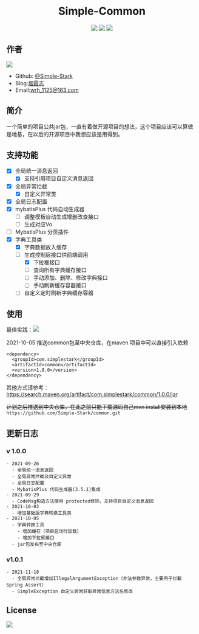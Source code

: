 # <center> Simple-Common

<div style="text-align: center;">

[![](https://img.shields.io/badge/blog-%40SimpleStark-blue.svg)](https://simplestark.com)
[![](https://img.shields.io/badge/SpringBoot-2.3.12.RELEASE-blue.svg)]({https://docs.spring.io/spring-boot/docs/2.3.12.RELEASE/reference/html/})
[![](https://img.shields.io/badge/license-GPL2.0-orange.svg)](https://github.com/Simple-Stark/common/blob/master/LICENSE)

</div>

## 作者
[![](https://img.shields.io/badge/author-%40SimpleStark-blue.svg)](https://github.com/Simple-Stark)
- Github: [@Simple-Stark](https://github.com/Simple-Stark)
- Blog:[烟霞志](https://simplestark.com)
- Email:wrh_1125@163.com

## 简介

一个简单的项目公共jar包，一直有着做开源项目的想法，这个项目应该可以算做是地基，在以后的开源项目中我想应该是用得到。

## 支持功能
- [x] 全局统一消息返回
  - [x] 支持引用项目自定义消息返回
- [x] 全局异常拦截
  - [x] 自定义异常类
- [x] 全局日志配置
- [x] mybatisPlus 代码自动生成器
  - [ ] 调整模板自动生成增删改查接口
  - [ ] 生成对应Vo
- [ ] MybatisPlus 分页插件
- [x] 字典工具类
  - [x] 字典数据放入缓存
  - [ ] 生成控制层接口供前端调用
    - [x] 下拉框接口
    - [ ] 查询所有字典缓存接口
    - [ ] 手动添加、删除、修改字典接口
    - [ ] 手动刷新缓存容器接口
  - [ ] 自定义定时刷新字典缓存容器

## 使用

最佳实践：[![](https://img.shields.io/badge/@SimpleStark-SpringBootInit-blue.svg)](https://github.com/Simple-Stark/Spring-Boot-Init)

2021-10-05 推送common包至中央仓库，在maven 项目中可以直接引入依赖
```
<dependency>
  <groupId>com.simplestark</groupId>
  <artifactId>common</artifactId>
  <version>1.0.0</version>
</dependency>
```

其他方式请参考：https://search.maven.org/artifact/com.simplestark/common/1.0.0/jar

~~计划之后推送到中央仓库，在此之前只能下载源码自己mvn install安装到本地~~
```https://github.com/Simple-Stark/common.git```

## 更新日志
### v 1.0.0
    - 2021-09-26
      - 全局统一消息返回
      - 全局异常拦截及自定义异常
      - 全局日志配置
      - MybatisPlus 代码生成器(3.5.1)集成
    - 2021-09-29
      - CodeMsg构造方法使用 protected修饰，支持项目自定义消息返回
    - 2021-10-03
      - 增加基础版字典转换工具类
    - 2021-10-05
      - 字典转换工具
        - 增加缓存（项目启动时加载）
        - 增加下拉框接口
      - jar包发布至中央仓库

### v1.0.1
    - 2021-11-18
      - 全局异常拦截增加IllegalArgumentException（非法参数异常，主要用于拦截Spring Assert）
      - SimpleException 自定义异常获取异常信息方法名修改
## License

[![](https://img.shields.io/badge/license-GPL2.0-orange.svg)](https://github.com/Simple-Stark/common/blob/master/LICENSE)

## 


